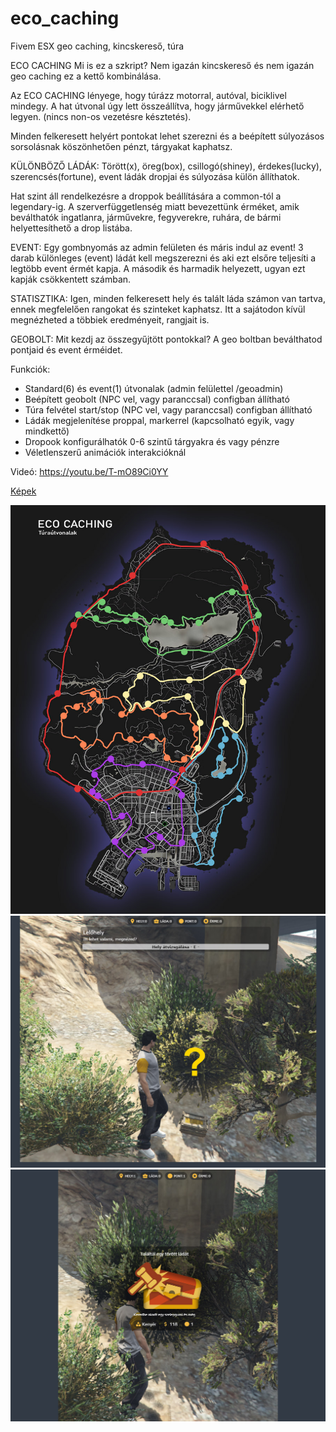 # eco_caching
Fivem ESX geo caching, kincskereső, túra

ECO CACHING
Mi is ez a szkript? Nem igazán kincskereső és nem igazán geo caching ez a kettő kombinálása.

Az ECO CACHING lényege, hogy túrázz motorral, autóval, biciklivel mindegy. A hat útvonal úgy lett összeállítva, hogy járművekkel elérhető legyen. (nincs non-os vezetésre késztetés). 

Minden felkeresett helyért pontokat lehet szerezni és a beépített súlyozásos sorsolásnak köszönhetően pénzt, tárgyakat kaphatsz.

KÜLÖNBÖZŐ LÁDÁK: Törött(x), öreg(box), csillogó(shiney), érdekes(lucky), szerencsés(fortune), event ládák dropjai és súlyozása külön állíthatok.

Hat szint áll rendelkezésre a droppok beállítására a common-tól a legendary-ig. A szerverfüggetlenség miatt bevezettünk érméket, amik beválthatók ingatlanra,  járművekre, fegyverekre, ruhára, de bármi helyettesíthető a drop listába.

EVENT: Egy gombnyomás az admin felületen és máris indul az event! 3 darab különleges (event) ládát kell megszerezni és aki ezt elsőre teljesíti a legtöbb event érmét kapja. A második és harmadik helyezett, ugyan ezt kapják csökkentett számban.

STATISZTIKA: Igen, minden felkeresett hely és talált láda számon van tartva, ennek megfelelően rangokat és szinteket kaphatsz. Itt a sajátodon kívül megnézheted a többiek eredményeit, rangjait is.

GEOBOLT: Mit kezdj az összegyűjtött pontokkal? A geo boltban beválthatod pontjaid és event érméidet.

Funkciók:
-	Standard(6) és event(1) útvonalak (admin felülettel /geoadmin)
-	Beépített geobolt (NPC vel, vagy paranccsal) configban állítható
-	Túra felvétel start/stop (NPC vel, vagy paranccsal) configban állítható
-	Ládák megjelenítése proppal, markerrel (kapcsolható egyik, vagy mindkettő)
-	Dropook konfigurálhatók 0-6 szintű tárgyakra és vagy pénzre
-	Véletlenszerű animációk interakcióknál


Videó:
https://youtu.be/T-mO89Ci0YY


[Képek](https://github.com/Ekhion76/eco_caching/tree/main/eco_caching/preview_images)



![ecocaching_map](https://github.com/Ekhion76/eco_caching/blob/main/eco_caching/preview_images/map.jpg)
![ecocaching_hit](https://github.com/Ekhion76/eco_caching/blob/main/eco_caching/preview_images/eco_caching_hit.jpg)
![ecocaching_reward](https://github.com/Ekhion76/eco_caching/blob/main/eco_caching/preview_images/eco_caching_reward.jpg)

